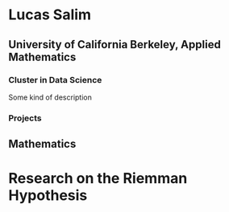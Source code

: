 # Lucas Salim
## University of California Berkeley, Applied Mathematics
### Cluster in Data Science

Some kind of description

### Projects
## Mathematics
# Research on the Riemman Hypothesis

